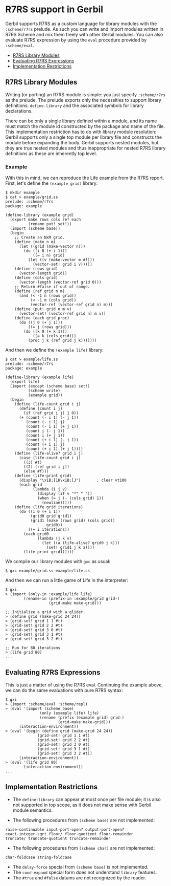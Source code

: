 # R7RS support in Gerbil

Gerbil supports R7RS as a custom language for library modules with the
`:scheme/r7rs` prelude.  As such you can write and import modules
written in R7RS Scheme and mix them freely with other Gerbil
modules. You can also evaluate R7RS expression by using the `eval`
procedure provided by `:scheme/eval`.

<!-- toc -->

- [R7RS Library Modules](#r7rs-library-modules)
- [Evaluating R7RS Expressions](#evaluating-r7rs-expressions)
- [Implementation Restrictions](#implementation-restrictions)

<!-- tocstop -->

## R7RS Library Modules

Writing (or porting) an R7RS module is simple: you just specify
`:scheme/r7rs` as the prelude.  The prelude exports only the
necessities to support library definitions: `define-library` and the
associated symbols for library declarations.

There can be only a single library defined within a module, and its
name must match the module id constructed by the package and name of
the file. This implementation restriction has to do with library
module resolution: Gerbil supports only a single top module per
library file and constructs the module before expanding the body.
Gerbil supports nested modules, but they are true nested modules and
thus inappropriate for nested R7RS library definitions as these are
inherently top level.

### Example

With this in mind, we can reproduce the Life example from the R7RS report.
First, let's define the `(example grid)` library:
```
$ mkdir example
$ cat > example/grid.ss
prelude: :scheme/r7rs
package: example

(define-library (example grid)
  (export make rows cols ref each
          (rename put! set!))
  (import (scheme base))
  (begin
    ;; Create an NxM grid.
    (define (make n m)
      (let ((grid (make-vector n)))
        (do ((i 0 (+ i 1)))
            ((= i n) grid)
          (let ((v (make-vector m #f)))
            (vector-set! grid i v)))))
    (define (rows grid)
      (vector-length grid))
    (define (cols grid)
      (vector-length (vector-ref grid 0)))
    ;; Return #false if out of range.
    (define (ref grid n m)
      (and (< -1 n (rows grid))
           (< -1 m (cols grid))
           (vector-ref (vector-ref grid n) m)))
    (define (put! grid n m v)
      (vector-set! (vector-ref grid n) m v))
    (define (each grid proc)
      (do ((j 0 (+ j 1)))
          ((= j (rows grid)))
        (do ((k 0 (+ k 1)))
            ((= k (cols grid)))
          (proc j k (ref grid j k)))))))
```

And then we define the `(example life)` library:
```
$ cat > example/life.ss
prelude: :scheme/r7rs
package: example

(define-library (example life)
  (export life)
  (import (except (scheme base) set!)
          (scheme write)
          (example grid))
  (begin
    (define (life-count grid i j)
      (define (count i j)
        (if (ref grid i j) 1 0))
      (+ (count (- i 1) (- j 1))
         (count (- i 1) j)
         (count (- i 1) (+ j 1))
         (count i (- j 1))
         (count i (+ j 1))
         (count (+ i 1) (- j 1))
         (count (+ i 1) j)
         (count (+ i 1) (+ j 1))))
    (define (life-alive? grid i j)
      (case (life-count grid i j)
        ((3) #t)
        ((2) (ref grid i j))
        (else #f)))
    (define (life-print grid)
      (display "\x1B;[1H\x1B;[J")       ; clear vt100
      (each grid
            (lambda (i j v)
              (display (if v "*" " "))
              (when (= j (- (cols grid) 1))
                (newline)))))
    (define (life grid iterations)
      (do ((i 0 (+ i 1))
           (grid0 grid grid1)
           (grid1 (make (rows grid) (cols grid))
                  grid0))
          ((= i iterations))
        (each grid0
              (lambda (j k v)
                (let ((a (life-alive? grid0 j k)))
                  (set! grid1 j k a))))
        (life-print grid1)))))

```

We compile our library modules with `gxc` as usual:
```
$ gxc example/grid.ss example/life.ss
```

And then we can run a little game of Life in the interpreter:
```
$ gxi
> (import (only-in :example/life life)
        (rename-in (prefix-in :example/grid grid-)
                   (grid-make make-grid)))

;; Initialize a grid with a glider.
> (define grid (make-grid 24 24))
> (grid-set! grid 1 1 #t)
> (grid-set! grid 2 2 #t)
> (grid-set! grid 3 0 #t)
> (grid-set! grid 3 1 #t)
> (grid-set! grid 3 2 #t)

;; Run for 80 iterations
> (life grid 80)
...
```

## Evaluating R7RS Expressions

This is just a matter of using the R7RS eval.
Continuing the example above, we can do the same evaluations with pure R7RS syntax:
```
$ gxi
> (import :scheme/eval :scheme/repl)
> (eval '(import (scheme base)
               (only (example life) life)
               (rename (prefix (example grid) grid-)
                       (grid-make make-grid)))
      (interaction-environment))
> (eval '(begin (define grid (make-grid 24 24))
              (grid-set! grid 1 1 #t)
              (grid-set! grid 2 2 #t)
              (grid-set! grid 3 0 #t)
              (grid-set! grid 3 1 #t)
              (grid-set! grid 3 2 #t))
      (interaction-environment))
> (eval '(life grid 80)
        (interaction-environment))
...
```

## Implementation Restrictions

- The `define-library` can appear at most once per file module;
  it is also not supported in top scope, as it does not make
  sense with Gerbil module semantics.

- The following procedures from `(scheme base)` are not implemented:
```
raise-continuable input-port-open? output-port-open?
exact-integer-sqrt floor/ floor-quotient floor-remainder
truncate/ truncate-quotient truncate-remainder
```

- The following procedures from `(scheme char)` are not implemented:
```
char-foldcase string-foldcase
```

- The `delay-force` special from `(scheme base)` is not implemented.
- The `cond-expand` special form does not understand `library` features.
- The `#true` and `#false` datums are not recognized by the reader.

